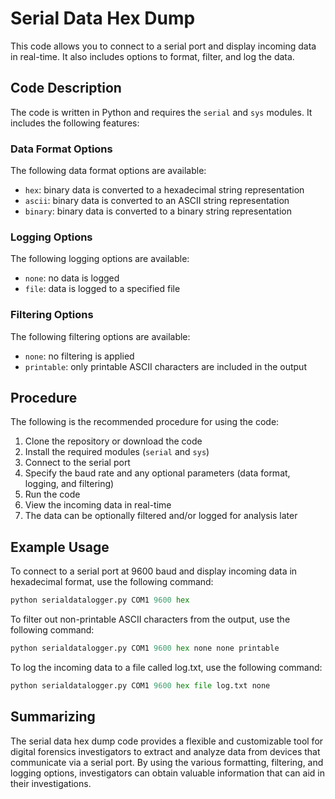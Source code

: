 # Serial Data Hex Dump

This code allows you to connect to a serial port and display incoming data in real-time. It also includes options to format, filter, and log the data.

## Code Description

The code is written in Python and requires the `serial` and `sys` modules. It includes the following features:

### Data Format Options

The following data format options are available:

- `hex`: binary data is converted to a hexadecimal string representation
- `ascii`: binary data is converted to an ASCII string representation
- `binary`: binary data is converted to a binary string representation

### Logging Options

The following logging options are available:

- `none`: no data is logged
- `file`: data is logged to a specified file

### Filtering Options

The following filtering options are available:

- `none`: no filtering is applied
- `printable`: only printable ASCII characters are included in the output

## Procedure

The following is the recommended procedure for using the code:

1. Clone the repository or download the code
2. Install the required modules (`serial` and `sys`)
3. Connect to the serial port
4. Specify the baud rate and any optional parameters (data format, logging, and filtering)
5. Run the code
6. View the incoming data in real-time
7. The data can be optionally filtered and/or logged for analysis later

## Example Usage

To connect to a serial port at 9600 baud and display incoming data in hexadecimal format, use the following command:

```python
python serialdatalogger.py COM1 9600 hex
```
To filter out non-printable ASCII characters from the output, use the following command:

``` python
python serialdatalogger.py COM1 9600 hex none none printable
```

To log the incoming data to a file called log.txt, use the following command:

``` python
python serialdatalogger.py COM1 9600 hex file log.txt none
```

## Summarizing 
The serial data hex dump code provides a flexible and customizable tool for digital forensics investigators to extract and analyze data from devices that communicate via a serial port. By using the various formatting, filtering, and logging options, investigators can obtain valuable information that can aid in their investigations.
